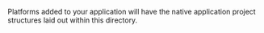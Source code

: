 Platforms added to your application will have the native application project structures laid out within this directory.
